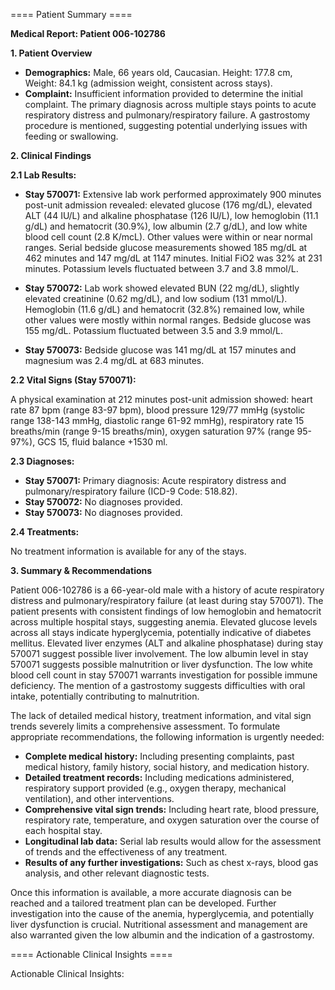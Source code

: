 
==== Patient Summary ====

**Medical Report: Patient 006-102786**

**1. Patient Overview**

* **Demographics:** Male, 66 years old, Caucasian.  Height: 177.8 cm, Weight: 84.1 kg (admission weight, consistent across stays).
* **Complaint:**  Insufficient information provided to determine the initial complaint.  The primary diagnosis across multiple stays points to acute respiratory distress and pulmonary/respiratory failure.  A gastrostomy procedure is mentioned, suggesting potential underlying issues with feeding or swallowing.

**2. Clinical Findings**

**2.1 Lab Results:**

* **Stay 570071:**  Extensive lab work performed approximately 900 minutes post-unit admission revealed: elevated glucose (176 mg/dL), elevated ALT (44 IU/L) and alkaline phosphatase (126 IU/L), low hemoglobin (11.1 g/dL) and hematocrit (30.9%), low albumin (2.7 g/dL), and low white blood cell count (2.8 K/mcL).  Other values were within or near normal ranges.  Serial bedside glucose measurements showed 185 mg/dL at 462 minutes and 147 mg/dL at 1147 minutes. Initial FiO2 was 32% at 231 minutes.  Potassium levels fluctuated between 3.7 and 3.8 mmol/L.

* **Stay 570072:** Lab work showed elevated BUN (22 mg/dL), slightly elevated creatinine (0.62 mg/dL), and low sodium (131 mmol/L). Hemoglobin (11.6 g/dL) and hematocrit (32.8%) remained low,  while other values were mostly within normal ranges. Bedside glucose was 155 mg/dL. Potassium fluctuated between 3.5 and 3.9 mmol/L.

* **Stay 570073:** Bedside glucose was 141 mg/dL at 157 minutes and magnesium was 2.4 mg/dL at 683 minutes.

**2.2 Vital Signs (Stay 570071):**

A physical examination at 212 minutes post-unit admission showed: heart rate 87 bpm (range 83-97 bpm), blood pressure 129/77 mmHg (systolic range 138-143 mmHg, diastolic range 61-92 mmHg), respiratory rate 15 breaths/min (range 9-15 breaths/min), oxygen saturation 97% (range 95-97%), GCS 15, fluid balance +1530 ml.

**2.3 Diagnoses:**

* **Stay 570071:** Primary diagnosis: Acute respiratory distress and pulmonary/respiratory failure (ICD-9 Code: 518.82).
* **Stay 570072:** No diagnoses provided.
* **Stay 570073:** No diagnoses provided.

**2.4 Treatments:**

No treatment information is available for any of the stays.

**3. Summary & Recommendations**

Patient 006-102786 is a 66-year-old male with a history of acute respiratory distress and pulmonary/respiratory failure (at least during stay 570071).  The patient presents with consistent findings of low hemoglobin and hematocrit across multiple hospital stays, suggesting anemia.  Elevated glucose levels across all stays indicate hyperglycemia, potentially indicative of diabetes mellitus.  Elevated liver enzymes (ALT and alkaline phosphatase) during stay 570071 suggest possible liver involvement.  The low albumin level in stay 570071 suggests possible malnutrition or liver dysfunction.  The low white blood cell count in stay 570071 warrants investigation for possible immune deficiency.  The mention of a gastrostomy suggests difficulties with oral intake, potentially contributing to malnutrition.

The lack of detailed medical history, treatment information, and vital sign trends severely limits a comprehensive assessment.  To formulate appropriate recommendations, the following information is urgently needed:

* **Complete medical history:** Including presenting complaints, past medical history, family history, social history, and medication history.
* **Detailed treatment records:**  Including medications administered, respiratory support provided (e.g., oxygen therapy, mechanical ventilation), and other interventions.
* **Comprehensive vital sign trends:** Including heart rate, blood pressure, respiratory rate, temperature, and oxygen saturation over the course of each hospital stay.
* **Longitudinal lab data:**  Serial lab results would allow for the assessment of trends and the effectiveness of any treatment.
* **Results of any further investigations:**  Such as chest x-rays, blood gas analysis, and other relevant diagnostic tests.

Once this information is available, a more accurate diagnosis can be reached and a tailored treatment plan can be developed.  Further investigation into the cause of the anemia, hyperglycemia, and potentially liver dysfunction is crucial.  Nutritional assessment and management are also warranted given the low albumin and the indication of a gastrostomy.

==== Actionable Clinical Insights ====

Actionable Clinical Insights:
